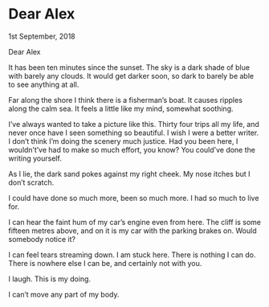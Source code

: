 # Dear Alex

<div class="date">1st September, 2018</div>

Dear Alex

It has been ten minutes since the sunset. The sky is a dark shade of blue with barely any clouds. It would get darker soon, so dark to barely be able to see anything at all.

Far along the shore I think there is a fisherman’s boat. It causes ripples along the calm sea. It feels a little like my mind, somewhat soothing.

I’ve always wanted to take a picture like this. Thirty four trips all my life, and never once have I seen something so beautiful. I wish I were a better writer. I don’t think I’m doing the scenery much justice. Had you been here, I wouldn’t’ve had to make so much effort, you know? You could’ve done the writing yourself.

As I lie, the dark sand pokes against my right cheek. My nose itches but I don’t scratch.

I could have done so much more, been so much more. I had so much to live for.

I can hear the faint hum of my car’s engine even from here. The cliff is some fifteen metres above, and on it is my car with the parking brakes on. Would somebody notice it?

I can feel tears streaming down. I am stuck here. There is nothing I can do. There is nowhere else I can be, and certainly not with you.

I laugh. This is my doing.

I can’t move any part of my body.